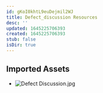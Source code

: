 ```yaml
---
id: gKoI0khtL9euDejmil2WJ
title: Defect_discussion Resources
desc: ''
updated: 1645225706393
created: 1645225706393
stub: false
isDir: true
---
```

## Imported Assets
- ![Defect Discussion.jpg](/assets/defect-discussion.jpg)
